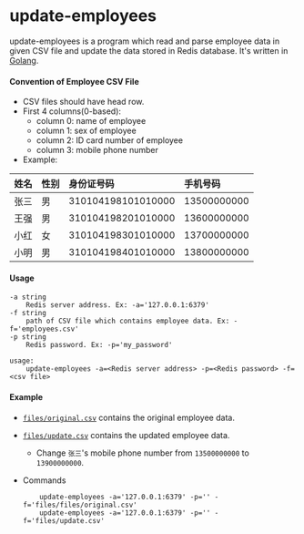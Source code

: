 # update-employees

update-employees is a program which read and parse employee data in given CSV file and update the data stored in Redis database. It's written in [Golang](http://golang.org).

#### Convention of Employee CSV File
* CSV files should have head row.
* First 4 columns(0-based):
  * column 0: name of employee
  * column 1: sex of employee
  * column 2: ID card number of employee
  * column 3: mobile phone number
* Example:

| 姓名 | 性别 | 身份证号码 | 手机号码 |
| :--- | :--- | :--- | :--- |
| 张三 | 男 | 310104198101010000 | 13500000000 |
| 王强 | 男 | 310104198201010000 | 13600000000 |
| 小红 | 女 | 310104198301010000 | 13700000000 |
| 小明 | 男 | 310104198401010000 | 13800000000 |

#### Usage

    -a string
    	Redis server address. Ex: -a='127.0.0.1:6379'
    -f string
    	path of CSV file which contains employee data. Ex: -f='employees.csv'
    -p string
    	Redis password. Ex: -p='my_password'

    usage:
        update-employees -a=<Redis server address> -p=<Redis password> -f=<csv file>

#### Example

* [`files/original.csv`](files/original.csv) contains the original employee data.
* [`files/update.csv`](files/update.csv) contains the updated employee data.
  * Change `张三`'s mobile phone number from `13500000000` to `13900000000`.

* Commands

          update-employees -a='127.0.0.1:6379' -p='' -f='files/files/original.csv'
          update-employees -a='127.0.0.1:6379' -p='' -f='files/update.csv'




